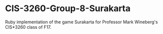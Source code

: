 # CIS-3260-Group-8-Surakarta
Ruby implementation of the game Surakarta for Professor Mark Wineberg's CIS*3260 class of F17.
